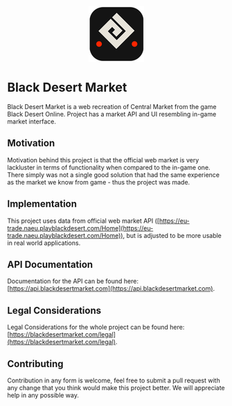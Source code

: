 <p align="center">
  <img src="apps/client/src/assets/images/icon.png" alt="Black Desert Market Logo" width="128" />
</p>

# Black Desert Market

Black Desert Market is a web recreation of Central Market from the game Black Desert Online. Project has a market API and UI resembling in-game market interface.

## Motivation
Motivation behind this project is that the official web market is very lackluster in terms of functionality when compared to the in-game one. There simply was not a single good solution that had the same experience as the market we know from game - thus the project was made.

## Implementation
This project uses data from official web market API ([https://eu-trade.naeu.playblackdesert.com/Home](https://eu-trade.naeu.playblackdesert.com/Home)), but is adjusted to be more usable in real world applications.

## API Documentation
Documentation for the API can be found here: [https://api.blackdesertmarket.com](https://api.blackdesertmarket.com).

## Legal Considerations
Legal Considerations for the whole project can be found here: [https://blackdesertmarket.com/legal](https://blackdesertmarket.com/legal).

## Contributing
Contribution in any form is welcome, feel free to submit a pull request with any change that you think would make this project better. We will appreciate help in any possible way.
